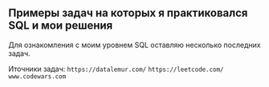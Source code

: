 ## Примеры задач на которых я практиковался SQL и мои решения
Для ознакомления с моим уровнем SQL оставляю несколько последних задач.
>
Иточники задач: `https://datalemur.com/` `https://leetcode.com/` `www.codewars.com`
>
